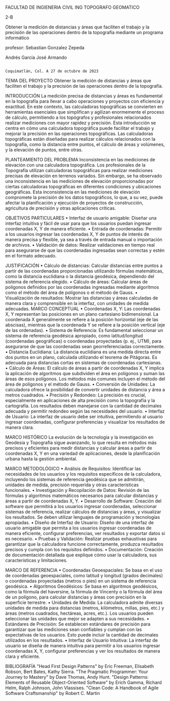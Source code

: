 FACULTAD DE INGIENERIA CIVIL
ING TOPOGRAFO GEOMATICO

2-B

Obtener la medición de distancias y áreas que faciliten el trabajo y la
precisión de las operaciones dentro de la topografía mediante un programa informático

 
 profesor: Sebastian Gonzalez Zepeda

Andrés García José Armando  
                                                                                                                                
                                                               Coquimatlán, Col. A 27 de octubre de 2023



TEMA DEL PROYECTO
Obtener la medición de distancias y áreas que faciliten el trabajo y la precisión de las operaciones dentro de la topografía.

INTRODUCCIÓN
La medición precisa de distancias y áreas es fundamental en la topografía para llevar a cabo operaciones y proyectos con eficiencia y exactitud. En este contexto, las calculadoras topográficas se convierten en herramientas esenciales que simplifican y agilizan enormemente el proceso de cálculo, permitiendo a los topógrafos y profesionales relacionados realizar mediciones con mayor rapidez y precisión. Esta introducción se centra en cómo una calculadora topográfica puede facilitar el trabajo y mejorar la precisión en las operaciones topográficas. Las calculadoras topográficas están diseñadas para realizar cálculos relacionados con la topografía, como la distancia entre puntos, el cálculo de áreas y volúmenes, y la elevación de puntos, entre otras.

PLANTEAMIENTO DEL PROBLEMA
Inconsistencia en las mediciones de elevación con una calculadora topográfica. Los profesionales de la Topografía utilizan calculadoras topográficas para realizar mediciones precisas de elevación en terrenos variados. Sin embargo, se ha observado una inconsistencia en las mediciones de elevación proporcionadas por ciertas calculadoras topográficas en diferentes condiciones y ubicaciones geográficas. Esta inconsistencia en las mediciones de elevación compromete la precisión de los datos topográficos, lo que, a su vez, puede afectar la planificación y ejecución de proyectos de construcción, agricultura de precisión y otras aplicaciones críticas.

OBJETIVOS PARTICULARES
•	Interfaz de usuario amigable: Diseñar una interfaz intuitiva y fácil de usar para que los usuarios puedan ingresar coordenadas X, Y de manera eficiente.
•	Entrada de coordenadas: Permitir a los usuarios ingresar las coordenadas X, Y de puntos de interés de manera precisa y flexible, ya sea a través de entrada manual o importación de archivos.
•	Validación de datos: Realizar validaciones en tiempo real para asegurarse de que las coordenadas ingresadas sean correctas y estén en el formato adecuado.


JUSTIFICACIÓN
•	Cálculo de distancias: Calcular distancias entre puntos a partir de las coordenadas proporcionadas utilizando fórmulas matemáticas, como la distancia euclidiana o la distancia geodésica, dependiendo del sistema de referencia elegido.
•	Cálculo de áreas: Calcular áreas de polígonos definidos por las coordenadas ingresadas mediante algoritmos como el método del área de polígonos o el método de Gauss.
•	Visualización de resultados: Mostrar las distancias y áreas calculadas de manera clara y comprensible en la interfaz, con unidades de medida adecuadas.
MARCO CONCEPTUAL
•	Coordenadas X, Y: Las coordenadas X, Y representan las posiciones en un plano cartesiano bidimensional. La coordenada X generalmente se refiere a la posición horizontal (eje de las abscisas), mientras que la coordenada Y se refiere a la posición vertical (eje de las ordenadas).
•	Sistema de Referencia: Es fundamental seleccionar un sistema de referencia geodésica apropiado, como latitud/longitud (coordenadas geográficas) o coordenadas proyectadas (p. ej., UTM), para asegurarse de que las coordenadas sean georreferenciadas correctamente.
•	Distancia Euclidiana: La distancia euclidiana es una medida directa entre dos puntos en un plano, calculada utilizando el teorema de Pitágoras. Es adecuada para distancias cortas en sistemas de coordenadas cartesianas.
•	Cálculo de Áreas: El cálculo de áreas a partir de coordenadas X, Y implica la aplicación de algoritmos que subdividen el área en polígonos y suman las áreas de esos polígonos. Los métodos más comunes incluyen el método del área de polígonos y el método de Gauss.
•	Conversión de Unidades: La calculadora ofrece la posibilidad de convertir unidades de distancia y área a metros cuadrados.
•	Precisión y Redondeo: La precisión es crucial, especialmente en aplicaciones de alta precisión como la topografía y la cartografía. Los resultados deben manejarse con la cantidad de decimales adecuada y permitir redondeo según las necesidades del usuario.
•	Interfaz de Usuario: La interfaz de usuario debe ser intuitiva, permitiendo al usuario ingresar coordenadas, configurar preferencias y visualizar los resultados de manera clara.

MARCO HISTÓRICO
La evolución de la tecnología y la investigación en Geodesia y Topografía sigue avanzando, lo que resulta en métodos más precisos y eficientes para medir distancias y calcular áreas a partir de coordenadas X, Y en una variedad de aplicaciones, desde la planificación urbana hasta la gestión ambiental.


MARCO METODOLÓGICO
•	Análisis de Requisitos: Identificar las necesidades de los usuarios y los requisitos específicos de la calculadora, incluyendo los sistemas de referencia geodésica que se admitirán, unidades de medida, precisión requerida y otras características funcionales.
•	Investigación y Recopilación de Datos: Revisión de las fórmulas y algoritmos matemáticos necesarios para calcular distancias y áreas a partir de coordenadas X, Y.
•	Desarrollo de Software: Creación del software que permitirá a los usuarios ingresar coordenadas, seleccionar sistemas de referencia, realizar cálculos de distancias y áreas, y visualizar los resultados. Se deben utilizar lenguajes de programación y tecnologías apropiadas.
•	Diseño de Interfaz de Usuario: Diseño de una interfaz de usuario amigable que permita a los usuarios ingresar coordenadas de manera eficiente, configurar preferencias, ver resultados y exportar datos si es necesario.
•	Pruebas y Validación: Realizar pruebas exhaustivas para garantizar que la calculadora funcione correctamente, produzca resultados precisos y cumpla con los requisitos definidos.
•	Documentación: Creación de documentación detallada que explique cómo usar la calculadora, sus características y limitaciones.


MARCO DE REFERENCIA
•	Coordenadas Geoespaciales: Se basa en el uso de coordenadas geoespaciales, como latitud y longitud (grados decimales) o coordenadas proyectadas (metros o pies) en un sistema de referencia geodésica.
•	Algoritmos Geodésicos: Se basa en algoritmos geodésicos, como la fórmula del haversine, la fórmula de Vincenty o la fórmula del área de un polígono, para calcular distancias y áreas con precisión en la superficie terrestre.
•	Unidades de Medida: La calculadora admite diversas unidades de medida para distancias (metros, kilómetros, millas, pies, etc.) y áreas (metros cuadrados, hectáreas, acres, etc.). Los usuarios pueden seleccionar las unidades que mejor se adapten a sus necesidades.
•	Estándares de Precisión: Se establecen estándares de precisión para garantizar que las mediciones sean confiables y cumplan con las expectativas de los usuarios. Esto puede incluir la cantidad de decimales utilizados en los resultados.
•	Interfaz de Usuario Intuitiva: La interfaz de usuario se diseña de manera intuitiva para permitir a los usuarios ingresar coordenadas X, Y, configurar preferencias y ver los resultados de manera clara y eficiente.



BIBLIOGRAFÍA
"Head First Design Patterns" by Eric Freeman, Elisabeth Robson, Bert Bates, Kathy Sierra.
"The Pragmatic Programmer: Your Journey to Mastery" by Dave Thomas, Andy Hunt.
"Design Patterns: Elements of Reusable Object-Oriented Software" by Erich Gamma, Richard Helm, Ralph Johnson, John Vlassises.
"Clean Code: A Handbook of Agile Software Craftsmanship" by Robert C. Martin
